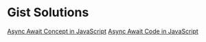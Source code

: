 # Gist Solutions
[Async Await Concept in JavaScript](https://gist.github.com/harikanani/2db3ad9acc5172a284ad8e365e0d0f5f)
[Async Await Code in JavaScript](https://gist.github.com/harikanani/92238eb6f338d5d0e89a31266124e3f9)
